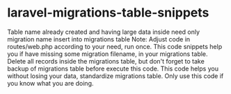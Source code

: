 # laravel-migrations-table-snippets
Table name already created and having large data inside need only migration name insert into migrations table
Note: Adjust code in routes/web.php according to your need, run once. 
This code snippets help you if have missing some migration filename, in your migrations table. Delete all records inside the migrations table, but don't forget to take backup of migrations table before execute this code. This code helps you without losing your data, standardize migrations table. Only use this code if you know what you are doing.
